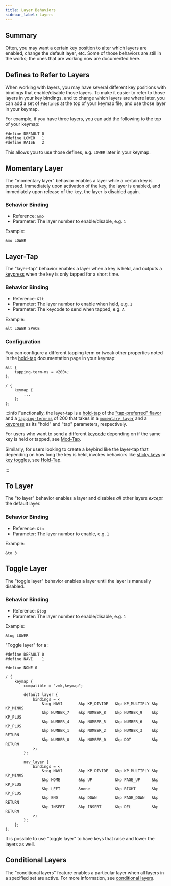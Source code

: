 ```yaml
---
title: Layer Behaviors
sidebar_label: Layers
---
```


## Summary

Often, you may want a certain key position to alter which layers are enabled, change the default layer, etc.
Some of those behaviors are still in the works; the ones that are working now are documented here.

## Defines to Refer to Layers

When working with layers, you may have several different key positions with bindings that enable/disable those layers.
To make it easier to refer to those layers in your key bindings, and to change which layers are where later, you can
add a set of `#define`s at the top of your keymap file, and use those layer in your keymap.

For example, if you have three layers, you can add the following to the top of your keymap:

```dts
#define DEFAULT 0
#define LOWER   1
#define RAISE   2
```

This allows you to use those defines, e.g. `LOWER` later in your keymap.

## Momentary Layer

The "momentary layer" behavior enables a layer while a certain key is pressed. Immediately upon
activation of the key, the layer is enabled, and immediately upon release of the key, the layer is disabled
again.

### Behavior Binding

- Reference: `&mo`
- Parameter: The layer number to enable/disable, e.g. `1`

Example:

```dts
&mo LOWER
```

## Layer-Tap

The "layer-tap" behavior enables a layer when a key is held, and outputs a [keypress](key-press.md) when the key is only tapped for a short time.

### Behavior Binding

- Reference: `&lt`
- Parameter: The layer number to enable when held, e.g. `1`
- Parameter: The keycode to send when tapped, e.g. `A`

Example:

```dts
&lt LOWER SPACE
```

### Configuration

You can configure a different tapping term or tweak other properties noted in the [hold-tap](hold-tap.mdx#advanced-configuration) documentation page in your keymap:

```dts
&lt {
    tapping-term-ms = <200>;
};

/ {
    keymap {
        ...
    };
};
```

:::info
Functionally, the layer-tap is a [hold-tap](hold-tap.mdx) of the ["tap-preferred" flavor](hold-tap.mdx#flavors) and a [`tapping-term-ms`](hold-tap.mdx#tapping-term-ms) of 200 that takes in a [`momentary layer`](#momentary-layer) and a [keypress](key-press.md) as its "hold" and "tap" parameters, respectively.

For users who want to send a different [keycode](../codes/index.mdx) depending on if the same key is held or tapped, see [Mod-Tap](mod-tap.md).

Similarly, for users looking to create a keybind like the layer-tap that depending on how long the key is held, invokes behaviors like [sticky keys](sticky-key.md) or [key toggles](key-toggle.md), see [Hold-Tap](hold-tap.mdx).

:::

## To Layer

The "to layer" behavior enables a layer and disables _all_ other layers _except_ the default layer.

### Behavior Binding

- Reference: `&to`
- Parameter: The layer number to enable, e.g. `1`

Example:

```dts
&to 3
```

## Toggle Layer

The "toggle layer" behavior enables a layer until the layer is manually disabled.

### Behavior Binding

- Reference: `&tog`
- Parameter: The layer number to enable/disable, e.g. `1`

Example:

```dts
&tog LOWER
```

"Toggle layer" for a :

```dts
#define DEFAULT 0
#define NAVI    1

#define NONE 0

/ {
    keymap {
        compatible = "zmk,keymap";

        default_layer {
            bindings = <
                &tog NAVI       &kp KP_DIVIDE   &kp KP_MULTIPLY &kp KP_MINUS
                &kp NUMBER_7    &kp NUMBER_8    &kp NUMBER_9    &kp KP_PLUS
                &kp NUMBER_4    &kp NUMBER_5    &kp NUMBER_6    &kp KP_PLUS
                &kp NUMBER_1    &kp NUMBER_2    &kp NUMBER_3    &kp RETURN
                &kp NUMBER_0    &kp NUMBER_0    &kp DOT         &kp RETURN
            >;
        };

        nav_layer {
            bindings = <
                &tog NAVI       &kp KP_DIVIDE   &kp KP_MULTIPLY &kp KP_MINUS
                &kp HOME        &kp UP          &kp PAGE_UP     &kp KP_PLUS
                &kp LEFT        &none           &kp RIGHT       &kp KP_PLUS
                &kp END         &kp DOWN        &kp PAGE_DOWN   &kp RETURN
                &kp INSERT      &kp INSERT      &kp DEL         &kp RETURN
            >;
        };
    };
};
```

It is possible to use "toggle layer" to have keys that raise and lower the layers as well.

## Conditional Layers

The "conditional layers" feature enables a particular layer when all layers in a specified set are active.
For more information, see [conditional layers](../features/conditional-layers.md).
